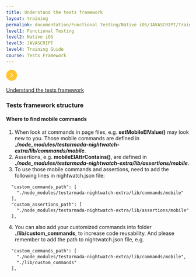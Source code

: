 ```yaml
---
title: Understand the tests framework
layout: training
permalink: documentation/Functional Testing/Native iOS/JAVASCRIPT/Training Guide/Tests Framework/Understand the tests framework
level1: Functional Testing
level2: Native iOS
level3: JAVASCRIPT
level4: Training Guide
course: Tests Framework
---
```

<div class="sidebar">
<div class="training-doc-link">
<div class ="training-doc-link-left">
<img class="training-doc-link-left__img" src="/images/training/actived.png" srcset="/images/training/actived%402x.png 2x, /images/training/actived%403x.png 3x" /></div>
<p class="training-doc-link__text">
<a class="training-doc-link__text-current" href="./Understand the tests framework">Understand the tests framework</a></p>
</div>
</div>
<div class="training-doc-nav-btn">
</div>
<div class="training-content markdown">
<h3>Tests framework structure</h3>
<h4>Where to find mobile commands</h4>
<ol>
<li>When look at commands in page files, e.g. <strong>setMobileElValue()</strong> may look new to you. Those mobile commands are defined in <strong><em>./node_modules/testarmada-nightwatch-extra/lib/commands/mobile</em></strong>.</li>
<li>Assertions, e.g. <strong>mobileElAttrContains()</strong>, are defined in <strong><em>./node_modules/testarmada-nightwatch-extra/lib/assertions/mobile</em></strong>.</li>
<li>To use those mobile commands and assertions, need to add the following lines in nightwatch.json file:</li>
</ol>
<pre><code class="language-bash">  &quot;custom_commands_path&quot;: [
    &quot;./node_modules/testarmada-nightwatch-extra/lib/commands/mobile&quot;
  ],
  &quot;custom_assertions_path&quot;: [
    &quot;./node_modules/testarmada-nightwatch-extra/lib/assertions/mobile&quot;
  ],
</code></pre>
<ol start="4">
<li>You can also add your customized commands into folder <strong>./lib/custom_commands</strong>, to increase code reusability. And please remember to add the path to nightwatch.json file, e.g.</li>
</ol>
<pre><code class="language-bash">  &quot;custom_commands_path&quot;: [
    &quot;./node_modules/testarmada-nightwatch-extra/lib/commands/mobile&quot;,
    &quot;./lib/custom_commands&quot;
  ],
</code></pre>
</div>
<div class="training-doc-nav-btn">
</div>
